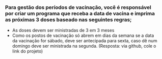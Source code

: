 ### Para gestão dos períodos de vacinação, você é responsável por criar um programa que receba a data de vacina e imprima as próximas 3 doses baseado nas seguintes regras;

 - As doses devem ser ministradas de 3 em 3 meses
 - Como os postos de vacinação só abrem em dias da semana se a data da vacinação for sábado, deve ser antecipada para sexta, caso dê num domingo deve ser ministrada na segunda. (Resposta: via github, cole o link do projeto)


